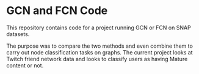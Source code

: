 # GCN and FCN Code

This repository contains code for a project running GCN or FCN on SNAP datasets.

The purpose was to compare the two methods and even combine them to carry out node classification tasks on graphs. The current project looks at Twitch friend network data and looks to classify users as having Mature content or not.

